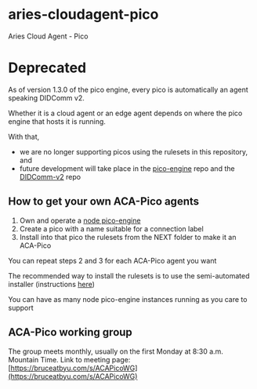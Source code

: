 # aries-cloudagent-pico
Aries Cloud Agent - Pico

# Deprecated

As of version 1.3.0 of the pico engine, every pico is automatically an agent speaking DIDComm v2.

Whether it is a cloud agent or an edge agent depends on where the pico engine that hosts it is running.

With that, 
- we are no longer supporting picos using the rulesets in this repository, and
- future development will take place in the [pico-engine](https://github.com/Picolab/pico-engine) repo and the [DIDComm-v2](https://github.com/Picolab/DIDComm-V2) repo


## How to get your own ACA-Pico agents

1. Own and operate a [node pico-engine](https://github.com/Picolab/pico-engine/tree/master/packages/pico-engine)
1. Create a pico with a name suitable for a connection label
1. Install into that pico the rulesets from the NEXT folder to make it an ACA-Pico

You can repeat steps 2 and 3 for each ACA-Pico agent you want

The recommended way to install the rulesets is to use the semi-automated installer (instructions [here](https://github.com/Picolab/aries-cloudagent-pico/tree/master/NEXT#semi-automating-ruleset-installation))

You can have as many node pico-engine instances running as you care to support

## ACA-Pico working group

The group meets monthly, usually on the first Monday at 8:30 a.m. Mountain Time.
Link to meeting page: [https://bruceatbyu.com/s/ACAPicoWG](https://bruceatbyu.com/s/ACAPicoWG)
